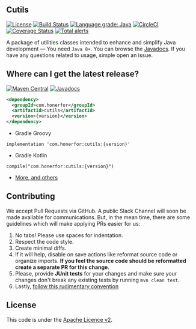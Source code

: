 ## Cutils                                            
[![License](https://img.shields.io/github/license/honerfor/cutils)](#License)
[![Build Status](https://travis-ci.org/Honerfor/cutils.svg?branch=development)](https://travis-ci.org/Honerfor/cutils)
[![Language grade: Java](https://img.shields.io/lgtm/grade/java/g/Honerfor/cutils.svg?logo=lgtm&logoWidth=18)](https://lgtm.com/projects/g/Honerfor/cutils/context:java)
[![CircleCI](https://img.shields.io/circleci/build/gh/Honerfor/cutils?color=%23088A08&label=test)](https://circleci.com/gh/Honerfor/cutils)
[![Coverage Status](https://coveralls.io/repos/github/Honerfor/cutils/badge.svg?branch=master)](https://coveralls.io/github/Honerfor/cutils?branch=master)
[![Total alerts](https://img.shields.io/lgtm/alerts/g/Honerfor/cutils.svg?logo=lgtm&logoWidth=18)](https://lgtm.com/projects/g/Honerfor/cutils/alerts/)

A package of utilities classes intended to enhance and simplify Java development — You need `Java 8+`. You can browse the [Javadocs](https://javadoc.io/doc/com.honerfor/cutils). If you have any questions related to usage, simple open an issue.

## Where can I get the latest release? 
[![Maven Central](https://img.shields.io/maven-central/v/com.honerfor/cutils)](https://search.maven.org/artifact/com.honerfor/cutils)
[![Javadocs](https://javadoc.io/badge/com.honerfor/cutils.svg?color=brown)](https://javadoc.io/doc/com.honerfor/cutils)


```xml
<dependency>
  <groupId>com.honerfor</groupId>
  <artifactId>cutils</artifactId>
  <version>{version}</version>
</dependency> 
```
- Gradle Groovy
```
implementation 'com.honerfor:cutils:{version}'
```
- Gradle Kotlin
```
compile("com.honerfor:cutils:{version}")
```
- [More, and others](https://search.maven.org/artifact/com.honerfor/cutils)

## Contributing
We accept Pull Requests via GitHub. A public Slack Channel will soon be made available for communications.
But, in the mean time, there are some guidelines which will make applying PRs easier for us:

1. No tabs! Please use spaces for indentation.
2. Respect the code style.
3. Create minimal diffs.
4. If it will help, disable on save actions like reformat source code or organize imports. **If you feel the source code should be reformatted create a separate PR for this change**.
5. Please, provide **JUnit tests** for your changes and make sure your changes don't break any existing tests by running `mvn clean test`.
6. Lastly, [follow this rudimentary convention](https://blog.jasonmeridth.com/posts/do-not-issue-pull-requests-from-your-master-branch/)

## License

This code is under the [Apache Licence v2](https://github.com/Honerfor/Common/blob/master/LICENSE).
